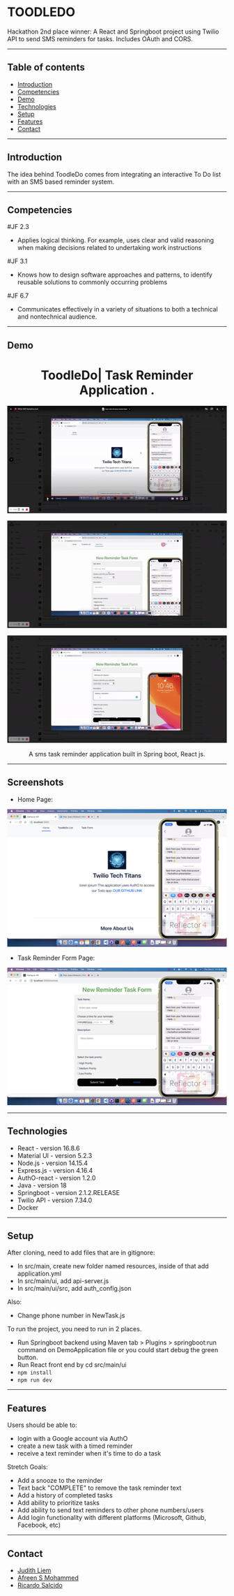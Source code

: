 # TOODLEDO

Hackathon 2nd place winner: A React and Springboot project using Twilio API to send SMS reminders for tasks. Includes OAuth and CORS.

---

## Table of contents

- [Introduction](#introduction)
- [Competencies](#competencies)
- [Demo](#demo)
- [Technologies](#technologies)
- [Setup](#setup)
- [Features](#features)
- [Contact](#contact)

---

## Introduction

The idea behind ToodleDo comes from integrating an interactive To Do list with an SMS based reminder system.

---

## Competencies

#JF 2.3

- Applies logical thinking. For example, uses clear and valid reasoning when making decisions related to undertaking work
  instructions

#JF 3.1

- Knows how to design software approaches and patterns, to identify reusable solutions to commonly occurring problems

#JF 6.7

- Communicates effectively in a variety of situations to both a technical and nontechnical audience.

---

## Demo

<h1 align="center">
   ToodleDo| Task Reminder Application .
</h1>

<div align="center">

![Demo1](todo1.gif)

![Demo2](todo2.gif)

![Demo3](todo3.gif)

 A sms task reminder application built in Spring boot, React js.
    
</div>



---

## Screenshots
* Home Page:

![1.png](./src/images/pic3.png)

* Task Reminder Form Page:

![5.png](./src/images/TwilioHackathon.png)




---

## Technologies

- React - version 16.8.6
- Material UI - version 5.2.3
- Node.js - version 14.15.4
- Express.js - version 4.16.4
- AuthO-react - version 1.2.0
- Java - version 18
- Springboot - version 2.1.2.RELEASE
- Twilio API - version 7.34.0
- Docker

---

## Setup

After cloning, need to add files that are in gitignore:

- In src/main, create new folder named resources, inside of that add application.yml
- In src/main/ui, add api-server.js
- In src/main/ui/src, add auth_config.json

Also:

- Change phone number in NewTask.js

To run the project, you need to run in 2 places.

- Run Springboot backend using Maven tab > Plugins > springboot:run command on DemoApplication file or you could start debug the green button.
- Run React front end by cd src/main/ui
- `npm install`
- `npm run dev`

---

## Features

Users should be able to:

- login with a Google account via AuthO
- create a new task with a timed reminder
- receive a text reminder when it's time to do a task

Stretch Goals:

- Add a snooze to the reminder
- Text back "COMPLETE" to remove the task reminder text
- Add a history of completed tasks
- Add ability to prioritize tasks
- Add ability to send text reminders to other phone numbers/users
- Add login functionality with different platforms (Microsoft, Github, Facebook, etc)

---

## Contact

- [Judith Liem](https://github.com/jjliem)
- [Afreen S Mohammed](https://github.com/afreensafdar)
- [Ricardo Salcido](https://github.com/RSalcido2019)
